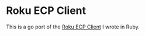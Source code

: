 Roku ECP Client
===============

This is a go port of the [Roku ECP Client](https://github.com/shreve/roku-ecp) I wrote in Ruby.
